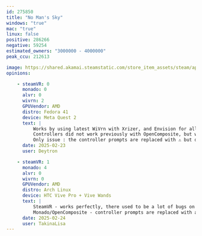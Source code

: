 ```yaml
---
id: 275850
title: "No Man's Sky"
windows: "true"
mac: "true"
linux: false
positive: 286266
negative: 59254
estimated_owners: "3000000 - 4000000"
peak_ccu: 212613

image: https://shared.akamai.steamstatic.com/store_item_assets/steam/apps/275850/header.jpg?t=1721725925
opinions:

    - steamVR: 0
      monado: 0
      alvr: 0
      wivrn: 2
      GPUVendor: AMD
      distro: Fedora 41
      device: Meta Quest 2
      text: |
          Works by using latest WiVrn with Xrizer, and Envision for all the setup
          Controllers did not work previously with OpenComposite, but work now
          Only issue : the controller prompts are replaced with ⚠️ but do work
      date: 2025-02-23
      user: Deytron

    - steamVR: 1
      monado: 4
      alvr: 0
      wivrn: 0
      GPUVendor: AMD
      distro: Arch Linux
      device: HTC Vive Pro + Vive Wands
      text: |
          SteamVR - works perfectly, there used to be a lot of bugs on Linux in general but as of February 2025 I don't see any issues (except usual SteamVR shenanigans)
          Monado/OpenComposite - controller prompts are replaced with a warning sign but still work, on Vive Wands you're forced to use the default controller bindings, and trackpads don't work so I'm unable to turn around.
      date: 2025-02-24
      user: TakinaLisa
---
```

